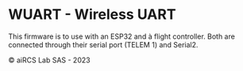 # WUART - Wireless UART

This firmware is to use with an ESP32 and à flight controller. Both are connected through their serial port (TELEM 1) and Serial2. 

&copy; aiRCS Lab SAS - 2023